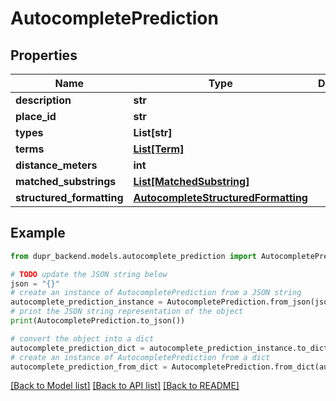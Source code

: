 # AutocompletePrediction


## Properties

Name | Type | Description | Notes
------------ | ------------- | ------------- | -------------
**description** | **str** |  | [optional] 
**place_id** | **str** |  | [optional] 
**types** | **List[str]** |  | [optional] 
**terms** | [**List[Term]**](Term.md) |  | [optional] 
**distance_meters** | **int** |  | [optional] 
**matched_substrings** | [**List[MatchedSubstring]**](MatchedSubstring.md) |  | [optional] 
**structured_formatting** | [**AutocompleteStructuredFormatting**](AutocompleteStructuredFormatting.md) |  | [optional] 

## Example

```python
from dupr_backend.models.autocomplete_prediction import AutocompletePrediction

# TODO update the JSON string below
json = "{}"
# create an instance of AutocompletePrediction from a JSON string
autocomplete_prediction_instance = AutocompletePrediction.from_json(json)
# print the JSON string representation of the object
print(AutocompletePrediction.to_json())

# convert the object into a dict
autocomplete_prediction_dict = autocomplete_prediction_instance.to_dict()
# create an instance of AutocompletePrediction from a dict
autocomplete_prediction_from_dict = AutocompletePrediction.from_dict(autocomplete_prediction_dict)
```
[[Back to Model list]](../README.md#documentation-for-models) [[Back to API list]](../README.md#documentation-for-api-endpoints) [[Back to README]](../README.md)


